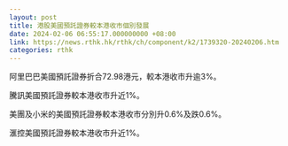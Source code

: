 ```yaml
---
layout: post
title: 港股美國預託證券較本港收市個別發展
date: 2024-02-06 06:55:17.000000000 +08:00
link: https://news.rthk.hk/rthk/ch/component/k2/1739320-20240206.htm
categories: rthk
---
```


阿里巴巴美國預託證券折合72.98港元，較本港收市升逾3%。

騰訊美國預託證券較本港收市升近1%。

美團及小米的美國預託證券較本港收市分別升0.6%及跌0.6%。

滙控美國預託證券較本港收市升近1%。
